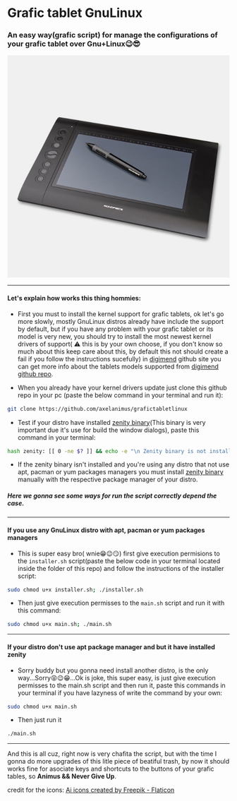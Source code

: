 # Grafic tablet GnuLinux

### An easy way(grafic script) for manage the configurations of your grafic tablet over Gnu+Linux😉😎

![graficTablet](resources/tablet.jpeg)

---- 

#### Let's explain how works this thing hommies:

* First you must to install the kernel support for grafic tablets, ok let's go more slowly, mostly GnuLinux distros already have include the support by default, but if you have any problem with your grafic tablet or its model is very new, you should try to install the most newest kernel drivers of support( :warning: this is by your own choose, if you don't know so much about this keep care about this, by default this not should create a fail if you follow the instructions sucefully) in [digimend](https://digimend.github.io/tablets/) github site you can get more info about the tablets models supported from [digimend github repo](https://github.com/DIGImend/digimend-kernel-drivers).

> 

* When you already have your kernel drivers update just clone this github repo in your pc (paste the below command in your terminal and run it):

```bash
git clone https://github.com/axelanimus/grafictabletlinux
```

* Test if your distro have installed [zenity binary](https://help.gnome.org/users/zenity/stable/)(This binary is very important due it's use for build the window dialogs), paste this command in your terminal: 

```bash
hash zenity: [[ 0 -ne $? ]] && echo -e "\n Zenity binary is not installed\n"
```

* If the zenity binary isn't installed and you're using any distro that not use apt, pacman or yum packages managers you must install [zenity binary](https://help.gnome.org/users/zenity/stable/) manually with the respective package manager of your distro.

##### Here we gonna see some ways for run the script correctly depend the case.
---

#### If you use any GnuLinux distro with apt, pacman or yum packages managers


* This is super easy bro( wnie😁😉😏) first give execution permisions to the `installer.sh` script(paste the below code in your terminal located inside the folder of this repo) and follow the instructions of the installer script:

```bash
sudo chmod u+x installer.sh; ./installer.sh
```

* Then just give execution permisses to the `main.sh` script and run it with this command:

```bash
sudo chmod u+x main.sh; ./main.sh
```
---

#### If your distro don't use apt package manager and but it have installed zenity

* Sorry buddy but you gonna need install another distro, is the only way...Sorry😝😉😁...Ok is joke, this super easy, is just give execution permisses to the main.sh script and then run it, paste this commands in your terminal if you have lazyness of write the command by your own:

```bash
sudo chmod u+x main.sh
```

* Then just run it

```bash
./main.sh
```
---

And this is all cuz, right now is very chafita the script, but with the time I gonna do more upgrades of this litle piece of beatiful trash, by now it should works fine for asociate keys and shortcuts to the buttons of your grafic tables, so **Animus && Never Give Up**.



credit for the icons:
<a href="https://www.flaticon.com/free-icons/ai" title="ai icons">Ai icons created by Freepik - Flaticon</a>
